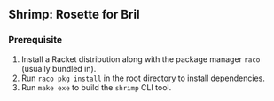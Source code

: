 ## Shrimp: Rosette for Bril

### Prerequisite

1. Install a Racket distribution along with the package manager `raco` (usually bundled in).
2. Run `raco pkg install` in the root directory to install dependencies.
3. Run `make exe` to build the `shrimp` CLI tool.
